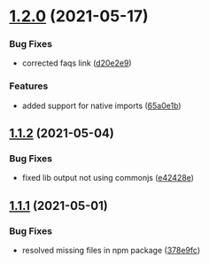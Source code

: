 # [1.2.0](https://github.com/aem-vite/import-rewriter/compare/v1.1.2...v1.2.0) (2021-05-17)


### Bug Fixes

* corrected faqs link ([d20e2e9](https://github.com/aem-vite/import-rewriter/commit/d20e2e97182c748aacafb9bdfcd95053177d95b0))


### Features

* added support for native imports ([65a0e1b](https://github.com/aem-vite/import-rewriter/commit/65a0e1b0eb88656343d5a93e48db78f7c881c0e9))

## [1.1.2](https://github.com/aem-vite/import-rewriter/compare/v1.1.1...v1.1.2) (2021-05-04)


### Bug Fixes

* fixed lib output not using commonjs ([e42428e](https://github.com/aem-vite/import-rewriter/commit/e42428e6dd00a9b423ade1aff8950c29623eca68))

## [1.1.1](https://github.com/aem-vite/import-rewriter/compare/v1.1.0...v1.1.1) (2021-05-01)


### Bug Fixes

* resolved missing files in npm package ([378e9fc](https://github.com/aem-vite/import-rewriter/commit/378e9fc3feebd38824b70b5380e601f7c641e59e))
